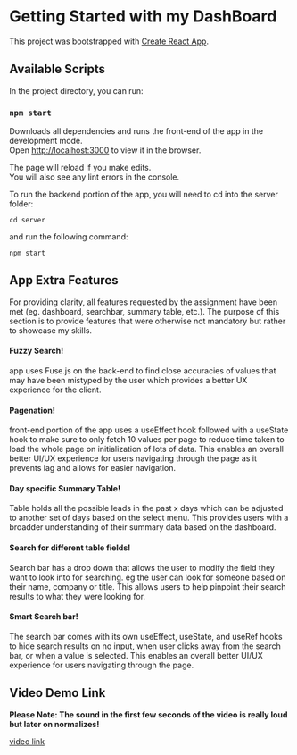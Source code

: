 # Getting Started with my DashBoard

This project was bootstrapped with [Create React App](https://github.com/facebook/create-react-app).

## Available Scripts

In the project directory, you can run:

### `npm start`

Downloads all dependencies and runs the front-end of the app in the development mode.\
Open [http://localhost:3000](http://localhost:3000) to view it in the browser.

The page will reload if you make edits.\
You will also see any lint errors in the console.

To run the backend portion of the app, you will need to cd into the server folder:

`cd server`

and run the following command:

`npm start`

## App Extra Features
For providing clarity, all features requested by the assignment have been met (eg. dashboard, searchbar, summary table, etc.). The purpose of this section is to provide features that were otherwise not mandatory but rather to showcase my skills. 

#### Fuzzy Search!
app uses Fuse.js on the back-end to find close accuracies of values that may have been mistyped by the user which provides a better UX experience for the client. 

#### Pagenation!
front-end portion of the app uses a useEffect hook followed with a useState hook to make sure to only fetch 10 values per page to reduce time taken to load the whole page on initialization of lots of data. This enables an overall better UI/UX experience for users navigating through the page as it prevents lag and allows for easier navigation.

#### Day specific Summary Table!
Table holds all the possible leads in the past x days which can be adjusted to another set of days based on the select menu. This provides users with a broadder understanding of their summary data based on the dashboard.

#### Search for different table fields!
Search bar has a drop down that allows the user to modify the field they want to look into for searching. eg the user can look for someone based on their name, company or title. This allows users to help pinpoint their search results to what they were looking for.

#### Smart Search bar!
The search bar comes with its own useEffect, useState, and useRef hooks to hide search results on no input, when user clicks away from the search bar, or when a value is selected. This enables an overall better UI/UX experience for users navigating through the page.


## Video Demo Link
**Please Note: The sound in the first few seconds of the video is really loud but later on normalizes!**

[video link](https://www.dropbox.com/s/q41ecu8wwb4g6np/React%20App%20-%20Google%20Chrome%202021-08-08%2009-50-16.mp4?dl=0)
